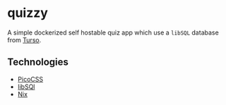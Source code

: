 # quizzy

A simple dockerized self hostable quiz app which use a `libSQL` database from [Turso](https://turso.tech/).

## Technologies

- [PicoCSS](https://picocss.com)
- [libSQl](https://github.com/tursodatabase/libsql)
- [Nix](https://nixos.org/)
